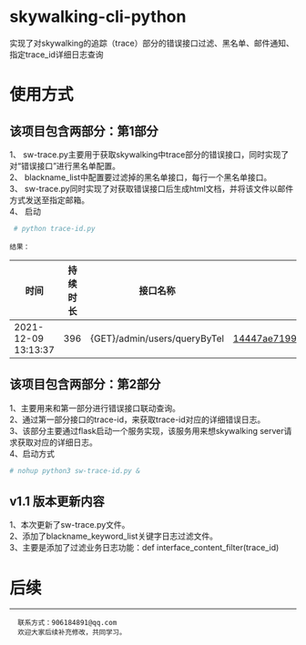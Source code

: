 # skywalking-cli-python
实现了对skywalking的追踪（trace）部分的错误接口过滤、黑名单、邮件通知、指定trace_id详细日志查询<br />
<h1>使用方式</h1>

<h2>该项目包含两部分：第1部分  </h2>
  1、 sw-trace.py主要用于获取skywalking中trace部分的错误接口，同时实现了对“错误接口”进行黑名单配置。 <br /> 
  2、 blackname_list中配置要过滤掉的黑名单接口，每行一个黑名单接口。  <br />
  3、 sw-trace.py同时实现了对获取错误接口后生成html文档，并将该文件以邮件方式发送至指定邮箱。<br />
  4、 启动
  
  ```Python
   # python trace-id.py
  ```
  
    结果：
  

|时间|持续时长|接口名称|追踪ID|
|----|----|----|----|
| 2021-12-09 13:13:37  | 396 | 	{GET}/admin/users/queryByTel  | [14447ae7199c40a2b9862411daba180b.2135.16390267834874185](http://ip:port/query?trace_id=14447ae7199c40a2b9862411daba180b.2135.16390267834874185) |

  
<h2> 该项目包含两部分：第2部分 </h2>
  1、主要用来和第一部分进行错误接口联动查询。<br /> 
  2、通过第一部分接口的trace-id，来获取trace-id对应的详细错误日志。<br /> 
  3、该部分主要通过flask启动一个服务实现，该服务用来想skywalking server请求获取对应的详细日志。<br /> 
  4、启动方式<br /> 
  
  ```Python
  # nohup python3 sw-trace-id.py &
  ```
  <h2> v1.1 版本更新内容</h2>
  1、本次更新了sw-trace.py文件。<br />
  2、添加了blackname_keyword_list关键字日志过滤文件。<br />
  3、主要是添加了过滤业务日志功能：def interface_content_filter(trace_id) <br />
  
  后续
  ==
  ---
      联系方式：906184891@qq.com
      欢迎大家后续补充修改，共同学习。

